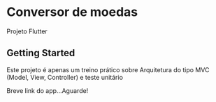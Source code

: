 # Conversor de moedas

Projeto Flutter

## Getting Started

Este projeto é apenas um treino prático sobre Arquitetura do tipo MVC (Model, View, Controller) e teste unitário


Breve link do app...Aguarde!